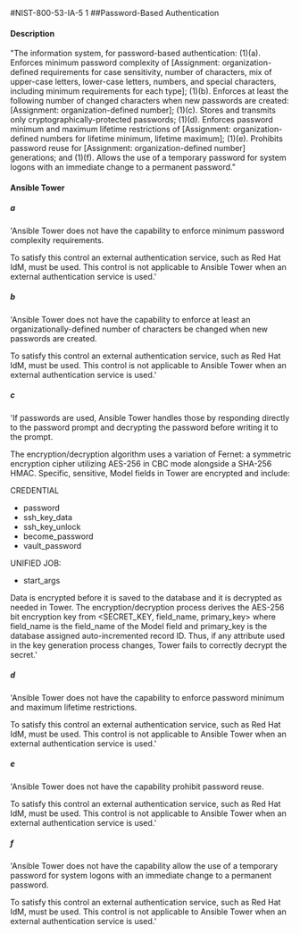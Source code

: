 #NIST-800-53-IA-5 1
##Password-Based Authentication
#### Description
"The information system, for password-based authentication:
   (1)(a).  Enforces minimum password complexity of [Assignment: organization-defined requirements for case sensitivity, number of characters, mix of upper-case letters, lower-case letters, numbers, and special characters, including minimum requirements for each type];
   (1)(b).  Enforces at least the following number of changed characters when new passwords are created: [Assignment: organization-defined number];
   (1)(c).  Stores and transmits only cryptographically-protected passwords;
   (1)(d).  Enforces password minimum and maximum lifetime restrictions of [Assignment: organization-defined numbers for lifetime minimum, lifetime maximum];
   (1)(e).  Prohibits password reuse for [Assignment: organization-defined number] generations; and
   (1)(f).  Allows the use of a temporary password for system logons with an immediate change to a permanent password."
#### Ansible Tower

##### a
'Ansible Tower does not have the capability to enforce minimum
password complexity requirements.

To satisfy this control an external authentication service, such
as Red Hat IdM, must be used. This control is not applicable to
Ansible Tower when an external authentication service is used.'


##### b
'Ansible Tower does not have the capability to enforce at least
an organizationally-defined number of characters be changed
when new passwords are created.

To satisfy this control an external authentication service, such
as Red Hat IdM, must be used. This control is not applicable to
Ansible Tower when an external authentication service is used.'


##### c
'If passwords are used, Ansible Tower handles those by responding
directly to the password prompt and decrypting the password before
writing it to the prompt.

The encryption/decryption algorithm uses a variation of Fernet: a
symmetric encryption cipher utilizing AES-256 in CBC mode alongside
a SHA-256 HMAC. Specific, sensitive, Model fields in Tower are
encrypted and include:

CREDENTIAL
  - password
  - ssh_key_data
  - ssh_key_unlock
  - become_password
  - vault_password

UNIFIED JOB:
  - start_args

Data is encrypted before it is saved to the database and it is
decrypted as needed in Tower. The encryption/decryption process
derives the AES-256 bit encryption key from
<SECRET_KEY, field_name, primary_key> where field_name is the
field_name of the Model field and primary_key is the database assigned
auto-incremented record ID. Thus, if any attribute used in the key
generation process changes, Tower fails to correctly decrypt the
secret.'


##### d
'Ansible Tower does not have the capability to enforce password
minimum and maximum lifetime restrictions.

To satisfy this control an external authentication service, such
as Red Hat IdM, must be used. This control is not applicable to
Ansible Tower when an external authentication service is used.'


##### e
'Ansible Tower does not have the capability prohibit password
reuse.

To satisfy this control an external authentication service, such
as Red Hat IdM, must be used. This control is not applicable to
Ansible Tower when an external authentication service is used.'


##### f
'Ansible Tower does not have the capability allow the use of a
temporary password for system logons with an immediate change
to a permanent password.

To satisfy this control an external authentication service, such
as Red Hat IdM, must be used. This control is not applicable to
Ansible Tower when an external authentication service is used.'

